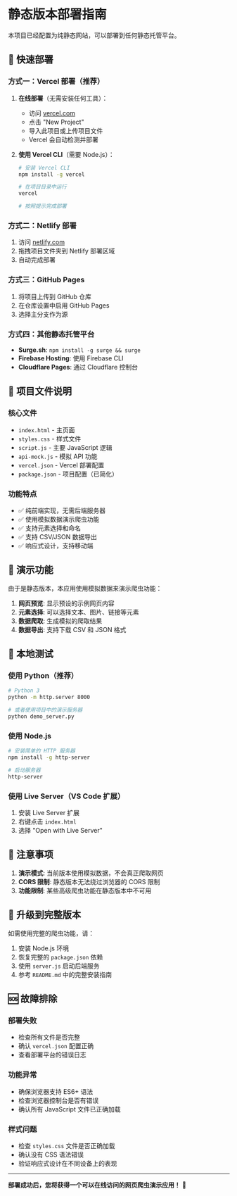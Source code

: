 # 静态版本部署指南

本项目已经配置为纯静态网站，可以部署到任何静态托管平台。

## 🚀 快速部署

### 方式一：Vercel 部署（推荐）

1. **在线部署**（无需安装任何工具）：
   - 访问 [vercel.com](https://vercel.com)
   - 点击 "New Project"
   - 导入此项目或上传项目文件
   - Vercel 会自动检测并部署

2. **使用 Vercel CLI**（需要 Node.js）：
   ```bash
   # 安装 Vercel CLI
   npm install -g vercel
   
   # 在项目目录中运行
   vercel
   
   # 按照提示完成部署
   ```

### 方式二：Netlify 部署

1. 访问 [netlify.com](https://netlify.com)
2. 拖拽项目文件夹到 Netlify 部署区域
3. 自动完成部署

### 方式三：GitHub Pages

1. 将项目上传到 GitHub 仓库
2. 在仓库设置中启用 GitHub Pages
3. 选择主分支作为源

### 方式四：其他静态托管平台

- **Surge.sh**: `npm install -g surge && surge`
- **Firebase Hosting**: 使用 Firebase CLI
- **Cloudflare Pages**: 通过 Cloudflare 控制台

## 📁 项目文件说明

### 核心文件
- `index.html` - 主页面
- `styles.css` - 样式文件
- `script.js` - 主要 JavaScript 逻辑
- `api-mock.js` - 模拟 API 功能
- `vercel.json` - Vercel 部署配置
- `package.json` - 项目配置（已简化）

### 功能特点
- ✅ 纯前端实现，无需后端服务器
- ✅ 使用模拟数据演示爬虫功能
- ✅ 支持元素选择和命名
- ✅ 支持 CSV/JSON 数据导出
- ✅ 响应式设计，支持移动端

## 🎯 演示功能

由于是静态版本，本应用使用模拟数据来演示爬虫功能：

1. **网页预览**: 显示预设的示例网页内容
2. **元素选择**: 可以选择文本、图片、链接等元素
3. **数据爬取**: 生成模拟的爬取结果
4. **数据导出**: 支持下载 CSV 和 JSON 格式

## 🔧 本地测试

### 使用 Python（推荐）
```bash
# Python 3
python -m http.server 8000

# 或者使用项目中的演示服务器
python demo_server.py
```

### 使用 Node.js
```bash
# 安装简单的 HTTP 服务器
npm install -g http-server

# 启动服务器
http-server
```

### 使用 Live Server（VS Code 扩展）
1. 安装 Live Server 扩展
2. 右键点击 `index.html`
3. 选择 "Open with Live Server"

## 📝 注意事项

1. **演示模式**: 当前版本使用模拟数据，不会真正爬取网页
2. **CORS 限制**: 静态版本无法绕过浏览器的 CORS 限制
3. **功能限制**: 某些高级爬虫功能在静态版本中不可用

## 🔄 升级到完整版本

如需使用完整的爬虫功能，请：

1. 安装 Node.js 环境
2. 恢复完整的 `package.json` 依赖
3. 使用 `server.js` 启动后端服务
4. 参考 `README.md` 中的完整安装指南

## 🆘 故障排除

### 部署失败
- 检查所有文件是否完整
- 确认 `vercel.json` 配置正确
- 查看部署平台的错误日志

### 功能异常
- 确保浏览器支持 ES6+ 语法
- 检查浏览器控制台是否有错误
- 确认所有 JavaScript 文件已正确加载

### 样式问题
- 检查 `styles.css` 文件是否正确加载
- 确认没有 CSS 语法错误
- 验证响应式设计在不同设备上的表现

---

**部署成功后，您将获得一个可以在线访问的网页爬虫演示应用！** 🎉